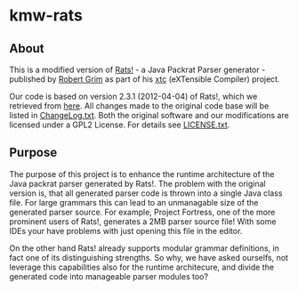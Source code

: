 # kmw-rats

## About

This is a modified version of [Rats!](http://cs.nyu.edu/rgrimm/xtc/rats-intro.html) - 
a Java Packrat Parser generator - published by [Robert Grim](http://cs.nyu.edu/rgrimm/) as part of his 
[xtc](http://cs.nyu.edu/rgrimm/xtc/) (eXTensible Compiler) project.

Our code is based on version 2.3.1 (2012-04-04) of Rats!, which we retrieved from 
[here](http://cs.nyu.edu/rgrimm/xtc/#distribution). All changes made to the original code base will be listed in 
[ChangeLog.txt](https://github.com/km-works/kmw-rats/blob/master/ChangeLog.txt). 
Both the original software and our modifications are licensed under a GPL2 License. For details see 
[LICENSE.txt](https://github.com/km-works/kmw-rats/blob/master/LICENSE.txt).

## Purpose

The purpose of this project is to enhance the runtime architecture of the Java packrat parser generated by Rats!. 
The problem with the original version is, that all generated parser code is thrown into a single Java class file. 
For large grammars this can lead to an unmanagable size of the generated parser source. For example, Project Fortress, 
one of the more prominent users of Rats!, generates a 2MB parser source file! With some IDEs your have problems with
just opening this file in the editor.

On the other hand Rats! already supports modular grammar definitions, in fact one of its distinguishing strengths. So 
why, we have asked ourselfs, not leverage this capabilities also for the runtime architecure, and divide the generated 
code into manageable parser modules too?

